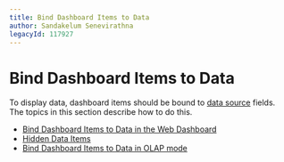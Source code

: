 ```yaml
---
title: Bind Dashboard Items to Data
author: Sandakelum Senevirathna
legacyId: 117927
---
```

# Bind Dashboard Items to Data
To display data, dashboard items should be bound to [data source](provide-data.md) fields. The topics in this section describe how to do this.
* [Bind Dashboard Items to Data in the Web Dashboard](bind-dashboard-items-to-data/bind-dashboard-items-to-data-in-the-web-dashboard.md)
* [Hidden Data Items](bind-dashboard-items-to-data/hidden-data-items.md)
* [Bind Dashboard Items to Data in OLAP mode](bind-dashboard-items-to-data/bind-dashboard-items-to-data-in-olap-mode.md)